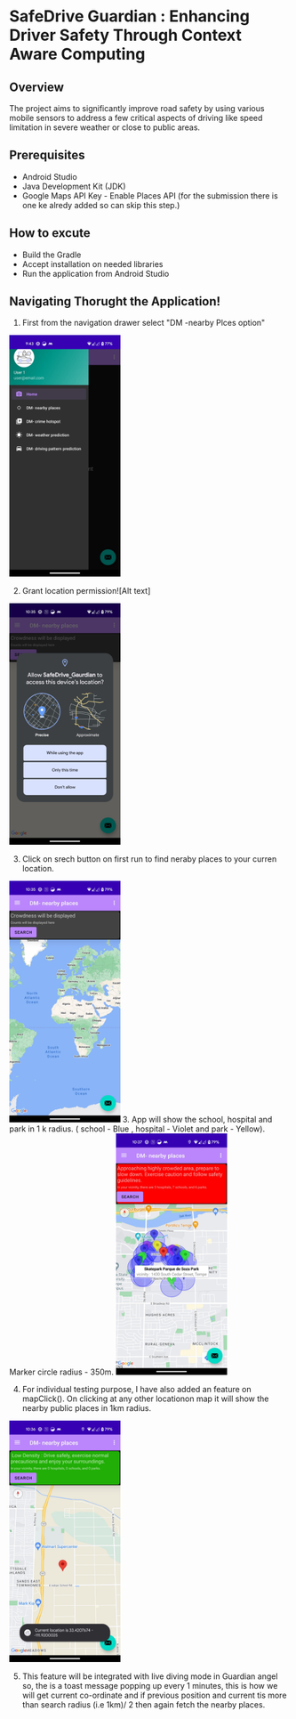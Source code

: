 # SafeDrive Guardian : Enhancing Driver Safety Through Context Aware Computing

## Overview

The project aims to significantly improve road safety by using various mobile sensors to address a few critical aspects of driving like speed limitation in severe weather or close to public areas.

## Prerequisites

* Android Studio
* Java Development Kit (JDK)
* Google Maps API Key - Enable Places API (for the submission there is one ke alredy added so can skip this step.)

## How to excute

* Build the Gradle
* Accept installation on needed libraries
* Run the application from Android Studio

## Navigating Thorught the Application!
1. First from the navigation drawer select "DM -nearby Plces option"
<img src="image-1.png" width="200"/>

2. Grant location permission![Alt text]
<img src="image-2.png" width="200" />

3. Click on srech button on first run to find neraby places to your curren location. 
<img src="image-5.png" width="200" />
3. App will show the school, hospital and park in 1 k radius. ( school - Blue , hospital - Violet and park - Yellow). Marker circle radius - 350m.
<img src="image-3.png" width="200" />

4. For individual testing purpose, I have also added an feature on mapClick(). On clicking at any other locationon map it will show the nearby public places in 1km radius.  
<img src="image-4.png" width="200" />

5. This feature will be integrated with live diving mode in Guardian angel so, the is a toast message popping up every 1 minutes, this is how we will get current co-ordinate and if previous position and current tis more than search radius (i.e 1km)/ 2 then again fetch the nearby places.
